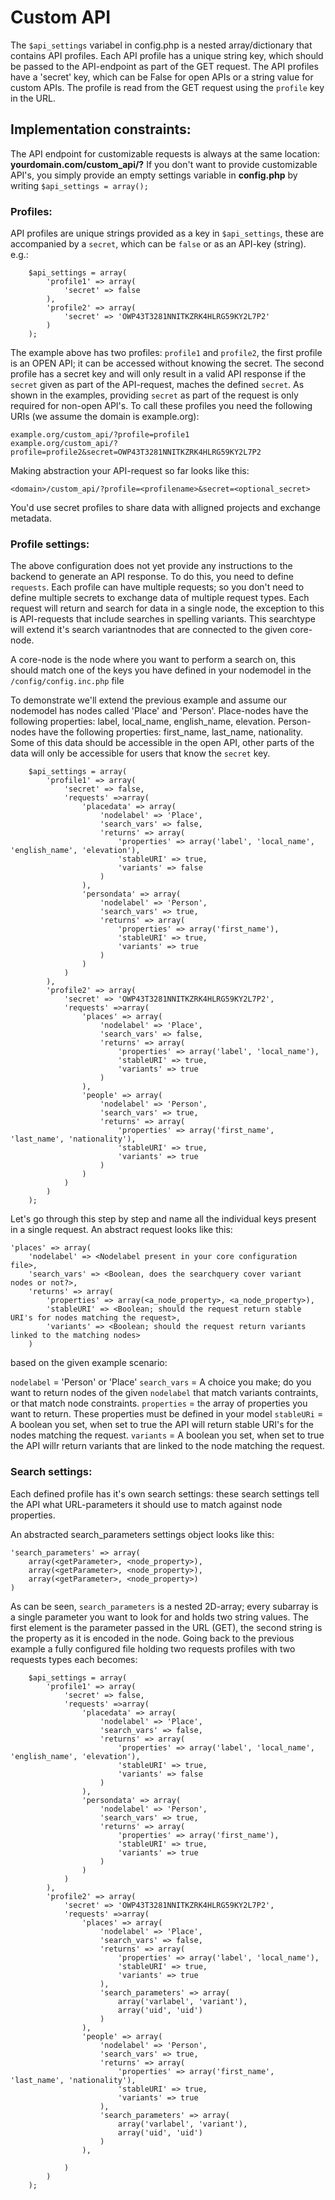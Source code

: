 # Custom API

The `$api_settings` variabel in config.php is a nested array/dictionary that contains API profiles. Each API profile has a unique string key, which should be passed to the API-endpoint as part of the GET request. The API profiles have a 'secret' key, which can be False for open APIs or a string value for custom APIs. The profile is read from the GET request using the `profile` key in the URL. 

## Implementation constraints:
The API endpoint for customizable requests is always at the same location:
**yourdomain.com/custom_api/?**  If you don't want to provide customizable API's, you simply provide an empty settings variable in **config.php** by writing `$api_settings = array();`
### Profiles:
API profiles are unique strings provided as a key in `$api_settings`, these are accompanied by a `secret`, which can be `false` or as an API-key (string). 
e.g.:
```
    $api_settings = array(
        'profile1' => array(
            'secret' => false
        ), 
        'profile2' => array(
            'secret' => 'OWP43T3281NNITKZRK4HLRG59KY2L7P2'
        )
    );
```
The example above has two profiles: `profile1` and `profile2`, the first profile is an OPEN API; it can be accessed without knowing the secret. The second profile has a secret key and will only result in a valid API response if the `secret` given as part of the API-request, maches the defined `secret`. As shown in the examples, providing `secret` as part of the request is only required for non-open API's. 
To call these profiles you need the following URIs (we assume the domain is example.org): 
```
example.org/custom_api/?profile=profile1
example.org/custom_api/?profile=profile2&secret=OWP43T3281NNITKZRK4HLRG59KY2L7P2
```
Making abstraction your API-request so far looks like this: 
```
<domain>/custom_api/?profile=<profilename>&secret=<optional_secret>
```

You'd use secret profiles to share data with alligned projects and exchange metadata. 

### Profile settings:
The above configuration does not yet provide any instructions to the backend to generate an API response. To do this, you need to define `requests`. Each profile can have multiple requests; so you don't need to define multiple secrets to exchange data of multiple request types. Each request will return and search for data in a single node, the exception to this is API-requests that include searches in spelling variants. This searchtype will extend it's search variantnodes that are connected to the given core-node.

A core-node is the node where you want to perform a search on, this should match one of the keys you have defined in your nodemodel in the `/config/config.inc.php` file

To demonstrate we'll extend the previous example and assume our nodemodel has nodes called 'Place' and 'Person'. Place-nodes have the following properties: label, local_name, english_name, elevation. Person-nodes have the following properties: first_name, last_name, nationality. Some of this data should be accessible in the open API, other parts of the data will only be accessible for users that know the `secret` key.

```
    $api_settings = array(
        'profile1' => array(
            'secret' => false, 
            'requests' =>array(
                'placedata' => array(
                    'nodelabel' => 'Place',
                    'search_vars' => false,
                    'returns' => array(
                        'properties' => array('label', 'local_name', 'english_name', 'elevation'),
                        'stableURI' => true,
                        'variants' => false
                    )
                ), 
                'persondata' => array(
                    'nodelabel' => 'Person', 
                    'search_vars' => true, 
                    'returns' => array(
                        'properties' => array('first_name'), 
                        'stableURI' => true,
                        'variants' => true
                    )
                )
            )
        ), 
        'profile2' => array(
            'secret' => 'OWP43T3281NNITKZRK4HLRG59KY2L7P2', 
            'requests' =>array(
                'places' => array(
                    'nodelabel' => 'Place',
                    'search_vars' => false,
                    'returns' => array(
                        'properties' => array('label', 'local_name'),
                        'stableURI' => true,
                        'variants' => true
                    )
                ), 
                'people' => array(
                    'nodelabel' => 'Person', 
                    'search_vars' => true, 
                    'returns' => array(
                        'properties' => array('first_name', 'last_name', 'nationality'), 
                        'stableURI' => true,
                        'variants' => true
                    )
                )
            )
        )
    );
```
Let's go through this step by step and name all the individual keys present in a single request. An abstract request looks like this: 
```
'places' => array(
    'nodelabel' => <Nodelabel present in your core configuration file>,
    'search_vars' => <Boolean, does the searchquery cover variant nodes or not?>,
    'returns' => array(
        'properties' => array(<a_node_property>, <a_node_property>),
        'stableURI' => <Boolean; should the request return stable URI's for nodes matching the request>,
        'variants' => <Boolean; should the request return variants linked to the matching nodes>
    )
```
based on the given example scenario: 

`nodelabel` = 'Person' or 'Place'
`search_vars` = A choice you make; do you want to return nodes of the given `nodelabel` that match variants contraints, or that match node constraints. 
`properties` = the array of properties you want to return. These properties must be defined in your model
`stableURi` = A boolean you set, when set to true the API will return stable URI's for the nodes matching the request.
`variants` = A boolean you set, when set to true the API willr return variants that are linked to the node matching the request. 

### Search settings: 
Each defined profile has it's own search settings: these search settings tell the API what URL-parameters it should use to match against node properties. 

An abstracted search_parameters settings object looks like this: 
```
'search_parameters' => array(
    array(<getParameter>, <node_property>), 
    array(<getParameter>, <node_property>),
    array(<getParameter>, <node_property>)
)
```

As can be seen, `search_parameters` is a nested 2D-array; every subarray is a single parameter you want to look for and holds two string values. The first element is the parameter passed in the URL (GET), the second string is the property as it is encoded in the node. Going back to the previous example a fully configured file holding two requests profiles with two requests types each becomes: 

```
    $api_settings = array(
        'profile1' => array(
            'secret' => false, 
            'requests' =>array(
                'placedata' => array(
                    'nodelabel' => 'Place',
                    'search_vars' => false,
                    'returns' => array(
                        'properties' => array('label', 'local_name', 'english_name', 'elevation'),
                        'stableURI' => true,
                        'variants' => false
                    )
                ), 
                'persondata' => array(
                    'nodelabel' => 'Person', 
                    'search_vars' => true, 
                    'returns' => array(
                        'properties' => array('first_name'), 
                        'stableURI' => true,
                        'variants' => true
                    )
                )
            )
        ), 
        'profile2' => array(
            'secret' => 'OWP43T3281NNITKZRK4HLRG59KY2L7P2', 
            'requests' =>array(
                'places' => array(
                    'nodelabel' => 'Place',
                    'search_vars' => false,
                    'returns' => array(
                        'properties' => array('label', 'local_name'),
                        'stableURI' => true,
                        'variants' => true
                    ), 
                    'search_parameters' => array(
                        array('varlabel', 'variant'), 
                        array('uid', 'uid')
                    )
                ), 
                'people' => array(
                    'nodelabel' => 'Person', 
                    'search_vars' => true, 
                    'returns' => array(
                        'properties' => array('first_name', 'last_name', 'nationality'), 
                        'stableURI' => true,
                        'variants' => true
                    ), 
                    'search_parameters' => array(
                        array('varlabel', 'variant'), 
                        array('uid', 'uid')
                    )
                ), 

            )
        )
    );
```